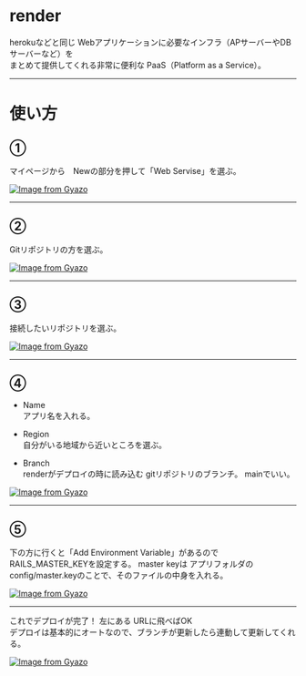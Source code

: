 # render
herokuなどと同じ Webアプリケーションに必要なインフラ（APサーバーやDBサーバーなど）を  
まとめて提供してくれる非常に便利な PaaS（Platform as a Service）。
***

# 使い方
## ①
マイページから　Newの部分を押して「Web Servise」を選ぶ。

[![Image from Gyazo](https://i.gyazo.com/aea5bf9fb24167084bceefa6877625f1.png)](https://gyazo.com/aea5bf9fb24167084bceefa6877625f1)
***

## ②
Gitリポジトリの方を選ぶ。

[![Image from Gyazo](https://i.gyazo.com/c1e898da5c7c623644c1e9dbf0eb563c.png)](https://gyazo.com/c1e898da5c7c623644c1e9dbf0eb563c)
***

## ③
接続したいリポジトリを選ぶ。

[![Image from Gyazo](https://i.gyazo.com/346638fe9718c677e9459fc60e53b2c3.png)](https://gyazo.com/346638fe9718c677e9459fc60e53b2c3)
***

## ④
- Name  
アプリ名を入れる。

- Region  
自分がいる地域から近いところを選ぶ。

- Branch  
renderがデプロイの時に読み込む gitリポジトリのブランチ。
mainでいい。

[![Image from Gyazo](https://i.gyazo.com/7fcaad6038d67492b5814c92b6661b2d.png)](https://gyazo.com/7fcaad6038d67492b5814c92b6661b2d)
***

## ⑤
下の方に行くと「Add Environment Variable」があるので RAILS_MASTER_KEYを設定する。
master keyは アプリフォルダの config/master.keyのことで、そのファイルの中身を入れる。

[![Image from Gyazo](https://i.gyazo.com/9477a9a7685fa788d4ae2604b0c95bb1.png)](https://gyazo.com/9477a9a7685fa788d4ae2604b0c95bb1)
***

これでデプロイが完了！  左にある URLに飛べばOK  
デプロイは基本的にオートなので、ブランチが更新したら連動して更新してくれる。

[![Image from Gyazo](https://i.gyazo.com/4b0782cf22be94162c5204d72dbdce8f.png)](https://gyazo.com/4b0782cf22be94162c5204d72dbdce8f)

